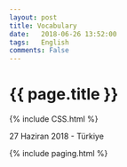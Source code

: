 ```yaml
---
layout: post
title: Vocabulary
date:   2018-06-26 13:52:00
tags:   English
comments: False
---
```


{{ page.title }}
================

{% include CSS.html %}

<p class="meta">27 Haziran 2018 - Türkiye</p>

{% include paging.html %}

~~~
~~~
